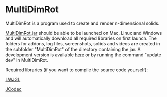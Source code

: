 # MultiDimRot

MultiDimRot is a program used to create and render n-dimensional solids. 

[MultiDimRot.jar](https://github.com/malte0811/MultiDimRot/raw/master/MultiDimRot.jar "Download for the stable version of MultiDimRot") should be able to be launched on Mac, Linux and Windows and will automatically download all required libraries on first launch. The folders for addons, log files, screenshots, solids and videos are created in the subfolder "MultiDimRot" of the directory containing the jar. A development version is available [here](https://github.com/malte0811/MultiDimRot/raw/dev/MultiDimRot.jar "Download for the development version of MultiDimRot") or by running the command "update dev" in MultiDimRot.

Required libraries (if you want to compile the source code yourself):

[LWJGL](http://sourceforge.net/projects/java-game-lib/files/Official%20Releases/LWJGL%202.9.3/lwjgl-2.9.3.zip/download "Download for LWJGL")

[JCodec](http://jcodec.org/downloads/jcodec-0.1.5.jar "Download for JCodec")